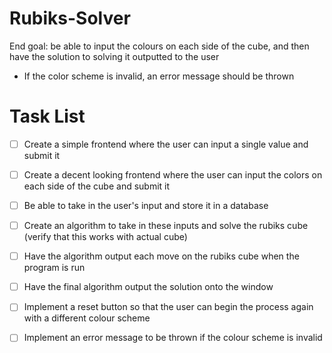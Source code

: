 # Rubiks-Solver
End goal: be able to input the colours on each side of the cube, and then have the solution to solving it outputted to the user
- If the color scheme is invalid, an error message should be thrown



# Task List
- [ ] Create a simple frontend where the user can input a single value and submit it
- [ ] Create a decent looking frontend where the user can input the colors on each side of the cube and submit it
- [ ] Be able to take in the user's input and store it in a database
- [ ] Create an algorithm to take in these inputs and solve the rubiks cube (verify that this works with actual cube)
- [ ] Have the algorithm output each move on the rubiks cube when the program is run
- [ ] Have the final algorithm output the solution onto the window
- [ ] Implement a reset button so that the user can begin the process again with a different colour scheme
- [ ] Implement an error message to be thrown if the colour scheme is invalid

